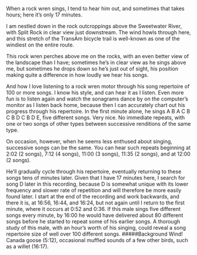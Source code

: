 When a rock wren sings, I tend to hear him out, and sometimes that takes hours; here it’s only 17 minutes. 

I am nestled down in the rock outcroppings above the Sweetwater River, with Split Rock in clear view just downstream. The wind howls through here, and this stretch of the TransAm bicycle trail is well-known as one of the windiest on the entire route. 

This rock wren perches above me on the rocks, with an even better view of the landscape than I have; sometimes he’s in clear view as he sings above me, but sometimes he drops down so he’s just out of sight, his position making quite a difference in how loudly we hear his songs. 

And how I love listening to a rock wren motor through his song repertoire of 100 or more songs. I know his style, and can hear it as I listen. Even more fun is to listen again and watch the sonagrams dance by on the computer’s monitor as I listen back home, because then I can accurately chart out his progress through his repertoire. In the first minute alone, he sings A B A C B C B D C B D E, five different songs. Very nice. No immediate repeats, with one or two songs of other types between successive renditions of the same type. 

On occasion, however, when he seems less enthused about singing, successive songs can be the same. You can hear such repeats beginning at 2:02 (2 songs), 7:12 (4 songs), 11:00 (3 songs),  11:35 (2 songs), and at 12:00 (2 songs).

He’ll gradually cycle through his repertoire, eventually returning to these songs tens of minutes later. Given that I have 17 minutes here, I search for song D later in this recording, because D is somewhat unique with its lower frequency and slower rate of repetition and will therefore be more easily found later. I start at the end of the recording and work backwards, and there it is, at 16:56, 16:44, and 16:24, but not again until I return to the first minute, where it occurs at 0:52 and 0:36. If this male sings five different songs every minute, by 16:00 he would have delivered about 80 different songs before he started to repeat some of his earlier songs. A thorough study of this male, with an hour’s worth of his singing, could reveal a song repertoire size of well over 100 different songs. 
#####Background
Wind! Canada goose (5:12), occasional muffled sounds of a few other birds, such as a willet (16:17).
